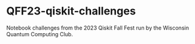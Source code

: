 # QFF23-qiskit-challenges
Notebook challenges from the 2023 Qiskit Fall Fest run by the Wisconsin Quantum Computing Club. 
